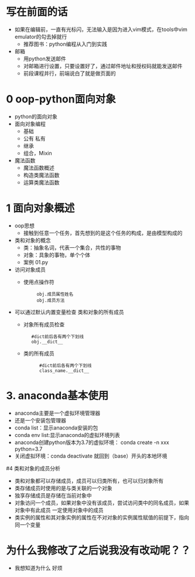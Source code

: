 # 写在前面的话
- 如果在编辑前，一直有光标闪，无法输入是因为进入vim模式，在tools中vim emulator的勾去掉就行
    - 推荐图书：python编程从入门到实践
- 邮箱
    - 用python发送邮件
    - 对邮箱进行设置，只要设置好了，通过邮件地址和授权码就能发送邮件
    - 前段课程并行，前端说白了就是做页面的
# 0 oop-python面向对象
- python的面向对象
- 面向对象编程
    - 基础
    - 公有 私有
    - 继承
    - 组合，Mixin
- 魔法函数
    - 魔法函数概述
    - 构造类魔法函数
    - 运算类魔法函数
# 1 面向对象概述
- oop思想
    - 接触到任意一个任务，首先想到的是这个任务的构成，是由模型构成的
- 类和对象的概念
    - 类：抽象名词，代表一个集合，共性的事物
    - 对象：具象的事物，单个个体
    - 案例 01.py
- 访问对象成员
    - 使用点操作符
    
               obj.成员属性姓名
               obj.成员方法
- 可以通过默认内置变量检查 类和对象的所有成员
    - 对象所有成员检查
    
             #dict前后各有两个下划线
             obj.__dict__
    - 类的所有成员
                
                #dict前后各有两个下划线
                class_name.__dict__
    

# 3. anaconda基本使用
- anaconda主要是一个虚拟环境管理器
- 还是一个安装包管理器
- conda list：显示anaconda安装的包
- conda env list:显示anaconda的虚拟环境列表
- anaconda创建python版本为3.7的虚拟环境： conda create -n xxx python=3.7
- 关闭虚拟环境：conda deactivate 就回到（base）开头的本地环境

#4 类和对象的成员分析
- 类和对象都可以存储成员，成员可以归类所有，也可以归对象所有
- 类存储成员时使用的是与类关联的一个对象
- 独享存储成员是存储在当前对象中
- 对象访问一个成员，如果对象中没有该成员，尝试访问类中的同名成员，如果对象中有此成员
一定使用对象中的成员
- 类实例的属性和其对象实例的属性在不对对象的实例属性赋值的前提下，指向同一个变量
# 为什么我修改了之后说我没有改动呢？？
- 我想知道为什么 好烦

